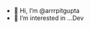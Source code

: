 - 👋 Hi, I’m @arrrpitgupta
- 👀 I’m interested in ...Dev


<!---
arrrpitgupta/arrrpitgupta is a ✨ special ✨ repository because its `README.md` (this file) appears on your GitHub profile.
You can click the Preview link to take a look at your changes.
--->
